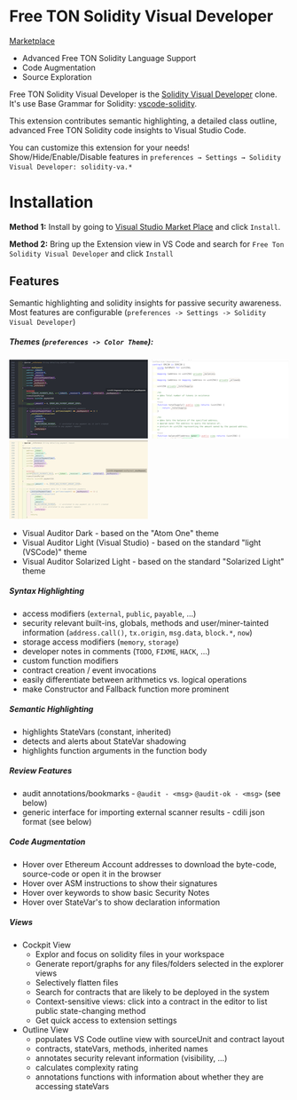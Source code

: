 # Free TON Solidity Visual Developer

[Marketplace](https://marketplace.visualstudio.com/items?itemName=alexbassss.free-ton-solidity-visual-developer)


* Advanced Free TON Solidity Language Support
* Code Augmentation
* Source Exploration

Free TON Solidity Visual Developer is the [Solidity Visual Developer](https://github.com/ConsenSys/vscode-solidity-auditor) clone.
It's use Base Grammar for Solidity: [vscode-solidity](https://github.com/juanfranblanco/vscode-solidity).

This extension contributes semantic highlighting, a detailed class outline, advanced Free TON Solidity code insights to Visual Studio Code.

You can customize this extension for your needs! Show/Hide/Enable/Disable features in `preferences → Settings → Solidity Visual Developer: solidity-va.*`

# Installation

**Method 1:** Install by going to [Visual Studio Market Place](https://marketplace.visualstudio.com/items?itemName=alexbassss.free-ton-solidity-visual-developer) and click  `Install`. 

**Method 2:** Bring up the Extension view in VS Code and search for  `Free Ton Solidity Visual Developer` and click `Install`


## Features

Semantic highlighting and solidity insights for passive security awareness. Most features are configurable (`preferences -> Settings -> Solidity Visual Developer`)

##### Themes (`preferences -> Color Theme`):

![dark_small](screenshots/theme_dark.png)
![light_small](screenshots/theme_white.png)
![solarized_small](screenshots/theme_light.png)

* Visual Auditor Dark - based on the "Atom One" theme
* Visual Auditor Light (Visual Studio) - based on the standard "light (VSCode)" theme
* Visual Auditor Solarized Light - based on the standard "Solarized Light" theme

##### Syntax Highlighting

* access modifiers (`external`, `public`, `payable`, ...)
* security relevant built-ins, globals, methods and user/miner-tainted information (`address.call()`, `tx.origin`, `msg.data`, `block.*`, `now`) 
* storage access modifiers (`memory`, `storage`)
* developer notes in comments (`TODO`, `FIXME`, `HACK`, ...)
* custom function modifiers 
* contract creation / event invocations
* easily differentiate between arithmetics vs. logical operations
* make Constructor and Fallback function more prominent

##### Semantic Highlighting

* highlights StateVars (constant, inherited)
* detects and alerts about StateVar shadowing
* highlights function arguments in the function body


##### Review Features

* audit annotations/bookmarks - `@audit - <msg>` `@audit-ok - <msg>` (see below)
* generic interface for importing external scanner results - cdili json format (see below)

##### Code Augmentation
* Hover over Ethereum Account addresses to download the byte-code, source-code or open it in the browser
* Hover over ASM instructions to show their signatures
* Hover over keywords to show basic Security Notes
* Hover over StateVar's to show declaration information

##### Views

* Cockpit View
  * Explor and focus on solidity files in your workspace
  * Generate report/graphs for any files/folders selected in the explorer views
  * Selectively flatten files
  * Search for contracts that are likely to be deployed in the system
  * Context-sensitive views: click into a contract in the editor to list public state-changing method
  * Get quick access to extension settings
* Outline View
  * populates VS Code outline view with sourceUnit and contract layout
  * contracts, stateVars, methods, inherited names
  * annotates security relevant information (visibility, ...)
  * calculates complexity rating
  * annotations functions with information about whether they are accessing stateVars


